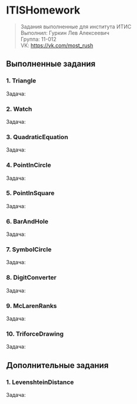 # ITISHomework

>Задания выполненные для института ИТИС<br>
>Выполнил: Гуркин Лев Алексеевич<br>
>Группа: 11-012<br>
>VK: https://vk.com/most_rush


## Выполненные задания
### 1. Triangle
Задача:

### 2. Watch
Задача: 

### 3. QuadraticEquation
Задача: 

### 4. PointInCircle
Задача: 

### 5. PointInSquare
Задача: 

### 6. BarAndHole
Задача: 

### 7. SymbolCircle
Задача: 

### 8. DigitConverter
Задача: 

### 9. McLarenRanks
Задача: 

### 10. TriforceDrawing
Задача: 


## Дополнительные задания
### 1. LevenshteinDistance
Задача: 
